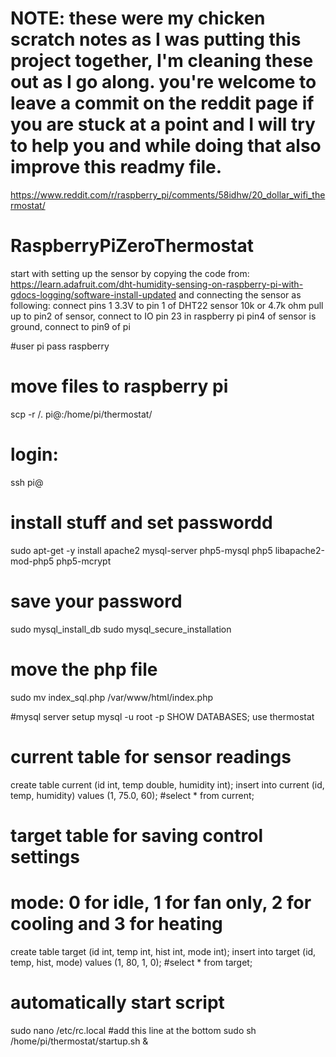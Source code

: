 # NOTE: these were my chicken scratch notes as I was putting this project together, I'm cleaning these out as I go along. you're welcome to leave a commit on the reddit page if you are stuck at a point and I will try to help you and while doing that also improve this readmy file.

https://www.reddit.com/r/raspberry_pi/comments/58idhw/20_dollar_wifi_thermostat/

# RaspberryPiZeroThermostat

start with setting up the sensor by copying the code from:
https://learn.adafruit.com/dht-humidity-sensing-on-raspberry-pi-with-gdocs-logging/software-install-updated
and connecting the sensor as following:
connect pins 1 3.3V to pin 1 of DHT22 sensor
10k or 4.7k ohm pull up to pin2 of sensor, connect to IO pin 23 in raspberry pi
pin4 of sensor is ground, connect to pin9 of pi

#user pi pass raspberry

# move files to raspberry pi
scp -r <your directory>/. pi@<pi ip address>:/home/pi/thermostat/

# login:
ssh pi@<pi ip address>

# install stuff and set passwordd
sudo apt-get -y install apache2 mysql-server php5-mysql php5 libapache2-mod-php5 php5-mcrypt
# save your password
sudo mysql_install_db
sudo mysql_secure_installation

# move the php file
sudo mv index_sql.php /var/www/html/index.php

#mysql server setup
mysql -u root -p
SHOW DATABASES;
use thermostat
# current table for sensor readings
create table current (id int, temp double, humidity int);
insert into current (id, temp, humidity) values (1, 75.0, 60);
#select * from current;
# target table for saving control settings
# mode: 0 for idle, 1 for fan only, 2 for cooling and 3 for heating
create table target (id int, temp int, hist int, mode int);
insert into target (id, temp, hist, mode) values (1, 80, 1, 0);
#select * from target;


# automatically start script
sudo nano /etc/rc.local
#add this line at the bottom
sudo sh /home/pi/thermostat/startup.sh &

